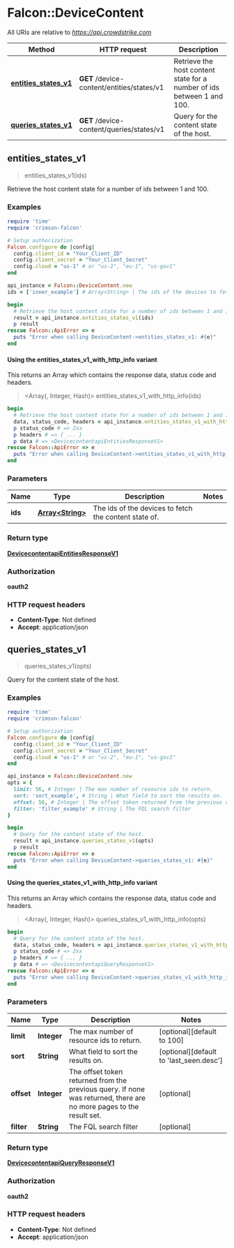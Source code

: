 # Falcon::DeviceContent

All URIs are relative to *https://api.crowdstrike.com*

| Method | HTTP request | Description |
| ------ | ------------ | ----------- |
| [**entities_states_v1**](DeviceContent.md#entities_states_v1) | **GET** /device-content/entities/states/v1 | Retrieve the host content state for a number of ids between 1 and 100. |
| [**queries_states_v1**](DeviceContent.md#queries_states_v1) | **GET** /device-content/queries/states/v1 | Query for the content state of the host. |


## entities_states_v1

> <DevicecontentapiEntitiesResponseV1> entities_states_v1(ids)

Retrieve the host content state for a number of ids between 1 and 100.

### Examples

```ruby
require 'time'
require 'crimson-falcon'

# Setup authorization
Falcon.configure do |config|
  config.client_id = "Your_Client_ID"
  config.client_secret = "Your_Client_Secret"
  config.cloud = "us-1" # or "us-2", "eu-1", "us-gov1"
end

api_instance = Falcon::DeviceContent.new
ids = ['inner_example'] # Array<String> | The ids of the devices to fetch the content state of.

begin
  # Retrieve the host content state for a number of ids between 1 and 100.
  result = api_instance.entities_states_v1(ids)
  p result
rescue Falcon::ApiError => e
  puts "Error when calling DeviceContent->entities_states_v1: #{e}"
end
```

#### Using the entities_states_v1_with_http_info variant

This returns an Array which contains the response data, status code and headers.

> <Array(<DevicecontentapiEntitiesResponseV1>, Integer, Hash)> entities_states_v1_with_http_info(ids)

```ruby
begin
  # Retrieve the host content state for a number of ids between 1 and 100.
  data, status_code, headers = api_instance.entities_states_v1_with_http_info(ids)
  p status_code # => 2xx
  p headers # => { ... }
  p data # => <DevicecontentapiEntitiesResponseV1>
rescue Falcon::ApiError => e
  puts "Error when calling DeviceContent->entities_states_v1_with_http_info: #{e}"
end
```

### Parameters

| Name | Type | Description | Notes |
| ---- | ---- | ----------- | ----- |
| **ids** | [**Array&lt;String&gt;**](String.md) | The ids of the devices to fetch the content state of. |  |

### Return type

[**DevicecontentapiEntitiesResponseV1**](DevicecontentapiEntitiesResponseV1.md)

### Authorization

**oauth2**

### HTTP request headers

- **Content-Type**: Not defined
- **Accept**: application/json


## queries_states_v1

> <DevicecontentapiQueryResponseV1> queries_states_v1(opts)

Query for the content state of the host.

### Examples

```ruby
require 'time'
require 'crimson-falcon'

# Setup authorization
Falcon.configure do |config|
  config.client_id = "Your_Client_ID"
  config.client_secret = "Your_Client_Secret"
  config.cloud = "us-1" # or "us-2", "eu-1", "us-gov1"
end

api_instance = Falcon::DeviceContent.new
opts = {
  limit: 56, # Integer | The max number of resource ids to return.
  sort: 'sort_example', # String | What field to sort the results on.
  offset: 56, # Integer | The offset token returned from the previous query. If none was returned, there are no more pages to the result set.
  filter: 'filter_example' # String | The FQL search filter
}

begin
  # Query for the content state of the host.
  result = api_instance.queries_states_v1(opts)
  p result
rescue Falcon::ApiError => e
  puts "Error when calling DeviceContent->queries_states_v1: #{e}"
end
```

#### Using the queries_states_v1_with_http_info variant

This returns an Array which contains the response data, status code and headers.

> <Array(<DevicecontentapiQueryResponseV1>, Integer, Hash)> queries_states_v1_with_http_info(opts)

```ruby
begin
  # Query for the content state of the host.
  data, status_code, headers = api_instance.queries_states_v1_with_http_info(opts)
  p status_code # => 2xx
  p headers # => { ... }
  p data # => <DevicecontentapiQueryResponseV1>
rescue Falcon::ApiError => e
  puts "Error when calling DeviceContent->queries_states_v1_with_http_info: #{e}"
end
```

### Parameters

| Name | Type | Description | Notes |
| ---- | ---- | ----------- | ----- |
| **limit** | **Integer** | The max number of resource ids to return. | [optional][default to 100] |
| **sort** | **String** | What field to sort the results on. | [optional][default to &#39;last_seen.desc&#39;] |
| **offset** | **Integer** | The offset token returned from the previous query. If none was returned, there are no more pages to the result set. | [optional] |
| **filter** | **String** | The FQL search filter | [optional] |

### Return type

[**DevicecontentapiQueryResponseV1**](DevicecontentapiQueryResponseV1.md)

### Authorization

**oauth2**

### HTTP request headers

- **Content-Type**: Not defined
- **Accept**: application/json

